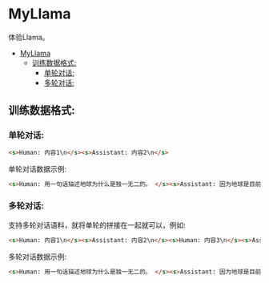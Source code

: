 # MyLlama

体验Llama。

- [MyLlama](#myllama)
  - [训练数据格式:](#训练数据格式)
    - [单轮对话:](#单轮对话)
    - [多轮对话:](#多轮对话)


## 训练数据格式:

### 单轮对话:

```html
<s>Human: 内容1\n</s><s>Assistant: 内容2\n</s>
```

单轮对话数据示例:

```html
<s>Human: 用一句话描述地球为什么是独一无二的。 </s><s>Assistant: 因为地球是目前为止唯一已知存在生命的行星。 </s>
```

### 多轮对话:

支持多轮对话语料，就将单轮的拼接在一起就可以，例如:

```html
<s>Human: 内容1\n</s><s>Assistant: 内容2\n</s><s>Human: 内容3\n</s><s>Assistant: 内容4\n</s>
```

多轮对话数据示例:

```html
<s>Human: 用一句话描述地球为什么是独一无二的。 </s><s>Assistant: 因为地球是目前为止唯一已知存在生命的行星。 </s><s>Human: 没有其他特点了吗？ </s><s>Assistant: 地球的独特性还体现在其复杂的地质活动、多样的生物圈、以及保护生命免受宇宙辐射的磁场和大气层。 </s>
```